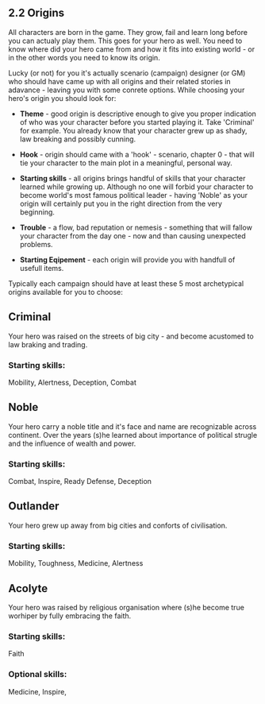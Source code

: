 ## **2.2 Origins**

All characters are born in the game. They grow, fail and learn long before you can actualy play them. This goes for your hero as well. You need to know where did your hero came from and how it fits into existing world - or in the other words you need to know its origin.

Lucky (or not) for you it's actually scenario (campaign) designer (or GM) who should have came up with all origins and their related stories in adavance - leaving you with some conrete options. While choosing your hero's origin you should look for:

- **Theme** - good origin is descriptive enough to give you proper indication of who was your character before you started playing it. Take 'Criminal' for example. You already know that your character grew up as shady, law breaking and possibly cunning.

- **Hook** - origin should came with a 'hook' - scenario, chapter 0 - that will tie your character to the main plot in a meaningful, personal way.

- **Starting skills** - all origins brings handful of skills that your character learned while growing up. Although no one will forbid your character to become world's most famous political leader - having 'Noble' as your origin will certainly put you in the right direction from the very beginning.

- **Trouble** - a flow, bad reputation or nemesis - something that will fallow your character from the day one - now and than causing unexpected problems.

- **Starting Eqipement** - each origin will provide you with handfull of usefull items.

Typically each campaign should have at least these 5 most archetypical origins available for you to choose:

## **Criminal**
Your hero was raised on the streets of big city - and become acustomed to law braking and trading.

### Starting skills:
Mobility, Alertness, Deception, Combat

## **Noble**
Your hero carry a noble title and it's face and name are recognizable across continent. Over the years (s)he learned about importance of political strugle and the influence of wealth and power.

### Starting skills:
Combat, Inspire, Ready Defense, Deception

## **Outlander**
Your hero grew up away from big cities and conforts of civilisation.

### Starting skills:

Mobility, Toughness, Medicine, Alertness

## **Acolyte**
Your hero was raised by religious organisation where (s)he become true worhiper by fully embracing the faith.

### Starting skills:
Faith

### Optional skills:
Medicine, Inspire, 

